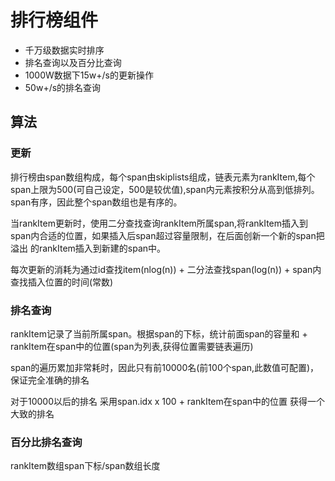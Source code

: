 # 排行榜组件

* 千万级数据实时排序
* 排名查询以及百分比查询
* 1000W数据下15w+/s的更新操作
* 50w+/s的排名查询

## 算法

### 更新

排行榜由span数组构成，每个span由skiplists组成，链表元素为rankItem,每个span上限为500(可自己设定，500是较优值),span内元素按积分从高到低排列。
span有序，因此整个span数组也是有序的。

当rankItem更新时，使用二分查找查询rankItem所属span,将rankItem插入到span内合适的位置，如果插入后span超过容量限制，在后面创新一个新的span把溢出
的rankItem插入到新建的span中。

每次更新的消耗为通过id查找item(nlog(n)) + 二分法查找span(log(n)) + span内查找插入位置的时间(常数)

### 排名查询

rankItem记录了当前所属span。根据span的下标，统计前面span的容量和 + rankItem在span中的位置(span为列表,获得位置需要链表遍历)

span的遍历累加非常耗时，因此只有前10000名(前100个span,此数值可配置)，保证完全准确的排名

对于10000以后的排名 采用span.idx x 100 + rankItem在span中的位置 获得一个大致的排名


### 百分比排名查询

rankItem数组span下标/span数组长度